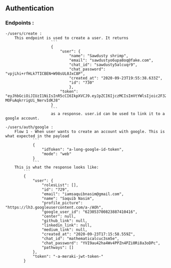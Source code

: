 ## Authentication

### Endpoints :
    -/users/create : 
        This endpoint is used to create a user. It returns 
                        ```
                        {
                            "user": {
                                "name": "Sawdusty shrimp",
                                "email": "sawdustyo6upa8oq@fake.com",
                                "chat_id": "sawdusty5alcuqr9",
                                "chat_password": "vpjLhi+rfHLk7TICBEN+W98sUL0JxC8P",
                                "created_at": "2020-09-23T19:55:38.633Z",
                                "id": "730"
                                },
                            "token": "eyJhbGciOiJIUzI1NiIsInR5cCI6IkpXVCJ9.eyJpZCI6IjczMCIsImVtYWlsIjoic2F3ZHVzdHlvNnVwYThvcUBmYWtlLmNvbSIsImlhdCI6MTYwMDg5MDk0MSwiZXhwIjoxNjMyNDQ4NTQxfQ.iD847wqE1xnnmEqXYAC-MOFuAqkrrigUi_NervIdKJ8"
                        }
                        ```
                        as a response. user.id can be used to link it to a google account.

    -/users/auth/google :
        Flow 1 - When user wants to create an account with google. This is what expected in the payload
                ```
                {
                    "idToken": "a-long-google-id-token",
                    "mode": "web"
                }
                ```
        This is what the response looks like:
            ```
            {
                "user": {
                    "rolesList": [],
                    "id": "729",
                    "email": "iamsaquibnasim@gmail.com",
                    "name": "Saquib Nasim",
                    "profile_picture": "https://lh3.googleusercontent.com/a-/AOh",
                    "google_user_id": "623053700823887410416",
                    "center": null,
                    "github_link": null,
                    "linkedin_link": null,
                    "medium_link": null,
                    "created_at": "2020-09-23T17:15:58.559Z",
                    "chat_id": "mathematicalcuc3sm5e",
                    "chat_password": "YVI9au42ha4Wv4PPZn4PZi0Ri8a3oDPc",
                    "pathways": []
                },
                "token": "-a-meraki-jwt-token-"
            }